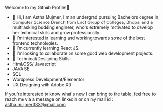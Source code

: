 Welcome to my Github Profile!👋

- 🌱 Hi, I am Astha Mujmer, I'm an undergrad pursuing Bachelors degree in Computer Science Branch from Lnct Group of Colleges, Bhopal and a multitasking budding engineer, who's extremely motivated to develop her technical skills and grow professionally.
- 🌱 I’m interested in learning and working towards some of the best frontend technologies.
- 🌱 I’m currently learning React JS.
- 🌱 I’m looking to collaborate on some good web development projects.
- 🌱 Technical/Designing Skills :
- Html/CSS/ Javascript
- JAVA SE
- SQL
- Wordpress Development/Elementor
- UX Designing with Adobe XD

If you're interested to know what's new I can bring to the table, feel free to reach me via a message on linkedin or on my mail id : astha.mujmer333@gmail.com
